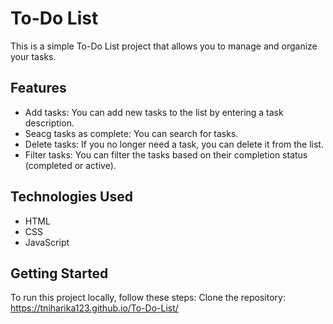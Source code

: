 # To-Do List
This is a simple To-Do List project that allows you to manage and organize your tasks.


## Features

- Add tasks: You can add new tasks to the list by entering a task description.
- Seacg tasks as complete: You can search for tasks.
- Delete tasks: If you no longer need a task, you can delete it from the list.
- Filter tasks: You can filter the tasks based on their completion status (completed or active).

## Technologies Used

- HTML
- CSS
- JavaScript

## Getting Started

To run this project locally, follow these steps:
Clone the repository: https://tniharika123.github.io/To-Do-List/
   
